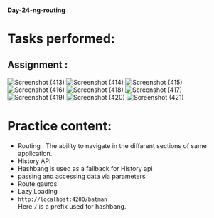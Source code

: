 #### Day-24-ng-routing
# Tasks performed:

## Assignment :

![Screenshot (413)](https://user-images.githubusercontent.com/49369387/161986853-99ff8420-ddfa-43c8-9022-297ca51d07ae.png)
![Screenshot (414)](https://user-images.githubusercontent.com/49369387/161986863-e493c025-dec8-491e-b5a5-e017560b5ac8.png)
![Screenshot (415)](https://user-images.githubusercontent.com/49369387/161986870-6cf3da32-f5f0-473a-905b-5dea247d86e0.png)
![Screenshot (416)](https://user-images.githubusercontent.com/49369387/161986873-b96daa57-1d22-436b-be36-7c52027542b7.png)
![Screenshot (418)](https://user-images.githubusercontent.com/49369387/161986880-d7342579-d3f7-4b93-b02f-8f576e8ebd4e.png)
![Screenshot (417)](https://user-images.githubusercontent.com/49369387/161986876-37025848-bc6d-40d6-8ebc-794fcd197393.png)
![Screenshot (419)](https://user-images.githubusercontent.com/49369387/161986884-aece3277-b018-41b8-af45-29c9e50ffe58.png)
![Screenshot (420)](https://user-images.githubusercontent.com/49369387/161986888-4539ebc5-a480-4c75-9938-b9e179a217a7.png)
![Screenshot (421)](https://user-images.githubusercontent.com/49369387/161986893-c6d9a0fd-1af4-4f10-bc05-5b50a38962fc.png)



# Practice content:
- Routing : The ability to navigate in the diffarent sections of same application.
- History API
- Hashbang is used as a fallback for History api
- passing and accessing data via parameters
- Route gaurds
- Lazy Loading
- ```http://localhost:4200/batman``` <br>
  Here ```/``` is a prefix used for hashbang.
